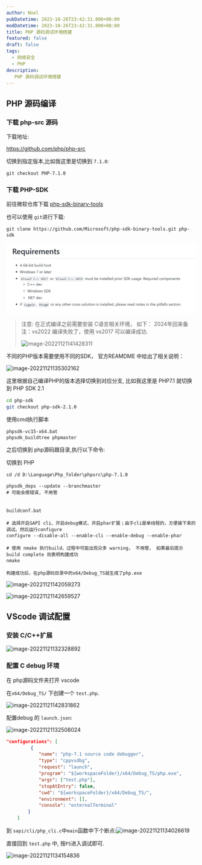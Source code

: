 ```yaml
---
author: Noel
pubDatetime: 2023-10-26T23:42:31.000+08:00
modDatetime: 2023-10-26T23:42:31.000+08:00
title: PHP 源码调试环境搭建
featured: false
draft: false
tags:
  - 网络安全
  - PHP
description: 
   PHP 源码调试环境搭建
---
```



## PHP 源码编译

### 下载 php-src 源码

下载地址:

https://github.com/php/php-src

切换到指定版本,比如我这里是切换到 `7.1.0`:

```
git checkout PHP-7.1.0
```



### 下载 PHP-SDK

前往微软仓库下载 [php-sdk-binary-tools](https://github.com/Microsoft/php-sdk-binary-tools)

也可以使用 `git`进行下载:

```
git clone https://github.com/Microsoft/php-sdk-binary-tools.git php-sdk
```

![image-20221121141055012](../../assets/images/PHP源代码调试环境搭建.assets/image-20221121141055012.png)


> 注意: 在正式编译之前需要安装 C语言相关环境， 如下：
> 2024年回来备注：vs2022 编译失败了，使用 vs2017 可以编译成功.
>
> ![image-20221121141428311](https://particles.oss-cn-beijing.aliyuncs.com/img/image-20221121141428311.png)



不同的PHP版本需要使用不同的SDK， 官方REAMDME 中给出了相关说明：

![image-20221121135302162](https://particles.oss-cn-beijing.aliyuncs.com/img/image-20221121135302162.png)

这里根据自己编译PHP的版本选择切换到对应分支, 比如我这里是 PHP7.1 就切换到 PHP SDK 2.1

```sh
cd php-sdk
git checkout php-sdk-2.1.0
```

使用cmd执行脚本

```
phpsdk-vc15-x64.bat
phpsdk_buildtree phpmaster
```

之后切换到 php源码跟目录,执行以下命令:

切换到 PHP

```
cd /d D:\Language\Php_folder\phpsrc\php-7.1.0
```

```shell
phpsdk_deps --update --branchmaster
# 可能会报错误, 不用管


buildconf.bat

# 选择开启SAPI cli、开启debug模式、开启phar扩展；由于cli是单线程的，方便接下来的调试。然后运行configure
configure --disable-all --enable-cli --enable-debug --enable-phar

# 使用 nmake 执行build，过程中可能出现众多 warning， 不用管， 如果最后提示 build complete 则表明构建成功
nmake

构建成功后，在php源码目录中的x64/Debug_TS就生成了php.exe

```

![image-20221121142059273](https://particles.oss-cn-beijing.aliyuncs.com/img/image-20221121142059273.png)

![image-20221121142659527](https://particles.oss-cn-beijing.aliyuncs.com/img/image-20221121142659527.png)


## VScode 调试配置

### 安装 C/C++扩展

![image-20221121132328892](https://particles.oss-cn-beijing.aliyuncs.com/img/image-20221121132328892.png)



### 配置 C debug 环境

在 php源码文件夹打开 vscode

在`x64/Debug_TS/` 下创建一个 `test.php`.

![image-20221121142831862](https://particles.oss-cn-beijing.aliyuncs.com/img/image-20221121142831862.png)

配置debug 的 `launch.json`:

![image-20221121132508024](https://particles.oss-cn-beijing.aliyuncs.com/img/image-20221121132508024.png)

```json
"configurations": [
         {
            "name": "php-7.1 source code debugger",
            "type": "cppvsdbg",
            "request": "launch",
            "program": "${workspaceFolder}/x64/Debug_TS/php.exe",
            "args": ["test.php"],
            "stopAtEntry": false,
            "cwd": "${workspaceFolder}/x64/Debug_TS/",
            "environment": [],
            "console": "externalTerminal"
        }
    ]
```



到 `sapi/cli/php_cli.c`中`main`函数中下个断点:![image-20221121134026619](https://particles.oss-cn-beijing.aliyuncs.com/img/image-20221121134026619.png)

直接回到 `test.php` 中, 按`F5`进入调试即可.

![image-20221121134154836](https://particles.oss-cn-beijing.aliyuncs.com/img/image-20221121134154836.png)